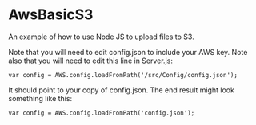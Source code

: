 AwsBasicS3
==========

An example of how to use Node JS to upload files to S3.

Note that you will need to edit config.json to include your
AWS key. Note also that you will need to edit this line
in Server.js:

	var config = AWS.config.loadFromPath('/src/Config/config.json');

It should point to your copy of config.json. The end result might
look something like this:

	var config = AWS.config.loadFromPath('config.json');